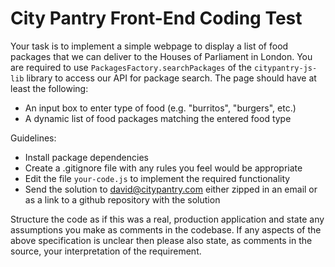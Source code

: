 City Pantry Front-End Coding Test
==========================

Your task is to implement a simple webpage to display a list of food packages that we can deliver to the Houses of Parliament in London. You are required to use `PackagesFactory.searchPackages` of the `citypantry-js-lib` library to access our API for package search. The page should have at least the following:

* An input box to enter type of food (e.g. "burritos", "burgers", etc.)
* A dynamic list of food packages matching the entered food type

Guidelines:

* Install package dependencies
* Create a .gitignore file with any rules you feel would be appropriate
* Edit the file `your-code.js` to implement the required functionality
* Send the solution to david@citypantry.com either zipped in an email or as a link to a github repository with the solution

Structure the code as if this was a real, production application and state any assumptions you make as comments in the codebase. If any aspects of the above specification is unclear then please also state, as comments in the source, your interpretation of the requirement.
